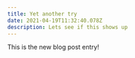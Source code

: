 ```yaml
---
title: Yet another try
date: 2021-04-19T11:32:40.078Z
description: Lets see if this shows up
---
```

This is the new blog post entry!